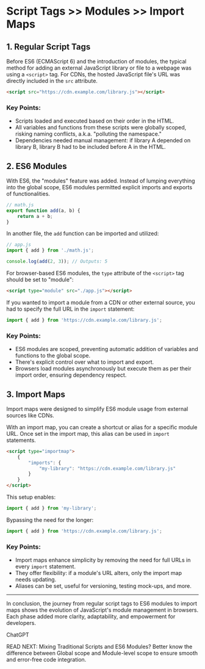 
# Script Tags >> Modules >> Import Maps

## 1. Regular Script Tags

Before ES6 (ECMAScript 6) and the introduction of modules, the typical method for adding an external JavaScript library or file to a webpage was using a `<script>` tag. For CDNs, the hosted JavaScript file's URL was directly included in the `src` attribute.

```html
<script src="https://cdn.example.com/library.js"></script>
```

### Key Points:
- Scripts loaded and executed based on their order in the HTML.
- All variables and functions from these scripts were globally scoped, risking naming conflicts, a.k.a. "polluting the namespace."
- Dependencies needed manual management: if library A depended on library B, library B had to be included before A in the HTML.

## 2. ES6 Modules

With ES6, the "modules" feature was added. Instead of lumping everything into the global scope, ES6 modules permitted explicit imports and exports of functionalities.

```javascript
// math.js
export function add(a, b) {
    return a + b;
}
```

In another file, the `add` function can be imported and utilized:

```javascript
// app.js
import { add } from './math.js';

console.log(add(2, 3)); // Outputs: 5
```

For browser-based ES6 modules, the `type` attribute of the `<script>` tag should be set to "module":

```html
<script type="module" src="./app.js"></script>
```

If you wanted to import a module from a CDN or other external source, you had to specify the full URL in the `import` statement:

```javascript
import { add } from 'https://cdn.example.com/library.js';
```

### Key Points:
- ES6 modules are scoped, preventing automatic addition of variables and functions to the global scope.
- There's explicit control over what to import and export.
- Browsers load modules asynchronously but execute them as per their import order, ensuring dependency respect.

## 3. Import Maps

Import maps were designed to simplify ES6 module usage from external sources like CDNs.

With an import map, you can create a shortcut or alias for a specific module URL. Once set in the import map, this alias can be used in `import` statements.

```html
<script type="importmap">
	{
		"imports": {
			"my-library": "https://cdn.example.com/library.js"
		}
	}
</script>
```

This setup enables:

```javascript
import { add } from 'my-library';
```

Bypassing the need for the longer:

```javascript
import { add } from 'https://cdn.example.com/library.js';
```

### Key Points:
- Import maps enhance simplicity by removing the need for full URLs in every `import` statement.
- They offer flexibility: if a module's URL alters, only the import map needs updating.
- Aliases can be set, useful for versioning, testing mock-ups, and more.

---

In conclusion, the journey from regular script tags to ES6 modules to import maps shows the evolution of JavaScript's module management in browsers. Each phase added more clarity, adaptability, and empowerment for developers.

ChatGPT

READ NEXT: Mixing Traditional Scripts and ES6 Modules? Better know the difference between Global scope and Module-level scope to ensure smooth and error-free code integration.